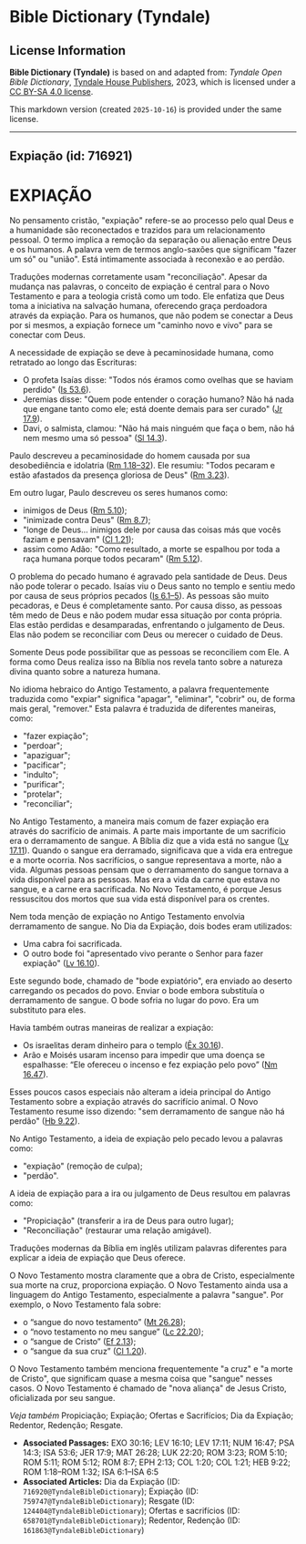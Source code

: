 # Bible Dictionary (Tyndale)

## License Information

**Bible Dictionary (Tyndale)** is based on and adapted from: _Tyndale Open Bible Dictionary_, [Tyndale House Publishers](https://tyndaleopenresources.com/), 2023, which is licensed under a [CC BY-SA 4.0 license](https://creativecommons.org/licenses/by-sa/4.0/legalcode.en).

This markdown version (created `2025-10-16`) is provided under the same license.



--------------------------------

## Expiação (id: 716921)

EXPIAÇÃO
========

No pensamento cristão, "expiação" refere\-se ao processo pelo qual Deus e a humanidade são reconectados e trazidos para um relacionamento pessoal. O termo implica a remoção da separação ou alienação entre Deus e os humanos. A palavra vem de termos anglo\-saxões que significam "fazer um só" ou "união". Está intimamente associada à reconexão e ao perdão.

Traduções modernas corretamente usam "reconciliação". Apesar da mudança nas palavras, o conceito de expiação é central para o Novo Testamento e para a teologia cristã como um todo. Ele enfatiza que Deus toma a iniciativa na salvação humana, oferecendo graça perdoadora através da expiação. Para os humanos, que não podem se conectar a Deus por si mesmos, a expiação fornece um "caminho novo e vivo" para se conectar com Deus.

A necessidade de expiação se deve à pecaminosidade humana, como retratado ao longo das Escrituras:

* O profeta Isaías disse: "Todos nós éramos como ovelhas que se haviam perdido" ([Is 53\.6](https://ref.ly/Isa53:6)).
* Jeremias disse: "Quem pode entender o coração humano? Não há nada que engane tanto como ele; está doente demais para ser curado" ([Jr 17\.9](https://ref.ly/Jer17:9)).
* Davi, o salmista, clamou: "Não há mais ninguém que faça o bem, não há nem mesmo uma só pessoa" ([Sl 14\.3](https://ref.ly/Ps14:3)).

Paulo descreveu a pecaminosidade do homem causada por sua desobediência e idolatria ([Rm 1\.18–32](https://ref.ly/Rom1:18-Rom1:32)). Ele resumiu: "Todos pecaram e estão afastados da presença gloriosa de Deus" ([Rm 3\.23](https://ref.ly/Rom3:23)).

Em outro lugar, Paulo descreveu os seres humanos como:

* inimigos de Deus ([Rm 5\.10](https://ref.ly/Rom5:10));
* "inimizade contra Deus" ([Rm 8\.7](https://ref.ly/Rom8:7));
* "longe de Deus... inimigos dele por causa das coisas más que vocês faziam e pensavam" ([Cl 1\.21](https://ref.ly/Col1:21));
* assim como Adão: "Como resultado, a morte se espalhou por toda a raça humana porque todos pecaram" ([Rm 5\.12](https://ref.ly/Rom5:12)).

O problema do pecado humano é agravado pela santidade de Deus. Deus não pode tolerar o pecado. Isaías viu o Deus santo no templo e sentiu medo por causa de seus próprios pecados ([Is 6\.1–5](https://ref.ly/Isa6:1-Isa6:5)). As pessoas são muito pecadoras, e Deus é completamente santo. Por causa disso, as pessoas têm medo de Deus e não podem mudar essa situação por conta própria. Elas estão perdidas e desamparadas, enfrentando o julgamento de Deus. Elas não podem se reconciliar com Deus ou merecer o cuidado de Deus.

Somente Deus pode possibilitar que as pessoas se reconciliem com Ele. A forma como Deus realiza isso na Bíblia nos revela tanto sobre a natureza divina quanto sobre a natureza humana.

No idioma hebraico do Antigo Testamento, a palavra frequentemente traduzida como "expiar" significa "apagar", "eliminar", "cobrir" ou, de forma mais geral, "remover." Esta palavra é traduzida de diferentes maneiras, como:

* "fazer expiação";
* "perdoar";
* "apaziguar";
* "pacificar";
* "indulto";
* "purificar";
* "protelar";
* "reconciliar";

No Antigo Testamento, a maneira mais comum de fazer expiação era através do sacrifício de animais. A parte mais importante de um sacrifício era o derramamento de sangue. A Bíblia diz que a vida está no sangue ([Lv 17\.11](https://ref.ly/Lev17:11)). Quando o sangue era derramado, significava que a vida era entregue e a morte ocorria. Nos sacrifícios, o sangue representava a morte, não a vida. Algumas pessoas pensam que o derramamento do sangue tornava a vida disponível para as pessoas. Mas era a vida da carne que estava no sangue, e a carne era sacrificada. No Novo Testamento, é porque Jesus ressuscitou dos mortos que sua vida está disponível para os crentes.

Nem toda menção de expiação no Antigo Testamento envolvia derramamento de sangue. No Dia da Expiação, dois bodes eram utilizados:

* Uma cabra foi sacrificada.
* O outro bode foi "apresentado vivo perante o Senhor para fazer expiação" ([Lv 16\.10](https://ref.ly/Lev16:10)).

Este segundo bode, chamado de "bode expiatório", era enviado ao deserto carregando os pecados do povo. Enviar o bode embora substituía o derramamento de sangue. O bode sofria no lugar do povo. Era um substituto para eles.

Havia também outras maneiras de realizar a expiação:

* Os israelitas deram dinheiro para o templo ([Êx 30\.16](https://ref.ly/Exod30:16)).
* Arão e Moisés usaram incenso para impedir que uma doença se espalhasse: “Ele ofereceu o incenso e fez expiação pelo povo” ([Nm 16\.47](https://ref.ly/Num16:47)).

Esses poucos casos especiais não alteram a ideia principal do Antigo Testamento sobre a expiação através do sacrifício animal. O Novo Testamento resume isso dizendo: "sem derramamento de sangue não há perdão" ([Hb 9\.22](https://ref.ly/Heb9:22)).

No Antigo Testamento, a ideia de expiação pelo pecado levou a palavras como:

* "expiação" (remoção de culpa);
* "perdão".

A ideia de expiação para a ira ou julgamento de Deus resultou em palavras como:

* "Propiciação" (transferir a ira de Deus para outro lugar);
* "Reconciliação" (restaurar uma relação amigável).

Traduções modernas da Bíblia em inglês utilizam palavras diferentes para explicar a ideia de expiação que Deus oferece.

O Novo Testamento mostra claramente que a obra de Cristo, especialmente sua morte na cruz, proporciona expiação. O Novo Testamento ainda usa a linguagem do Antigo Testamento, especialmente a palavra "sangue". Por exemplo, o Novo Testamento fala sobre:

* o “sangue do novo testamento” ([Mt 26\.28](https://ref.ly/Matt26:28));
* o “novo testamento no meu sangue” ([Lc 22\.20](https://ref.ly/Luke22:20));
* o “sangue de Cristo” ([Ef 2\.13](https://ref.ly/Eph2:13));
* o “sangue da sua cruz” ([Cl 1\.20](https://ref.ly/Col1:20)).

O Novo Testamento também menciona frequentemente "a cruz" e "a morte de Cristo", que significam quase a mesma coisa que "sangue" nesses casos. O Novo Testamento é chamado de "nova aliança" de Jesus Cristo, oficializada por seu sangue.

*Veja também* Propiciação; Expiação; Ofertas e Sacrifícios; Dia da Expiação; Redentor, Redenção; Resgate.

* **Associated Passages:** EXO 30:16; LEV 16:10; LEV 17:11; NUM 16:47; PSA 14:3; ISA 53:6; JER 17:9; MAT 26:28; LUK 22:20; ROM 3:23; ROM 5:10; ROM 5:11; ROM 5:12; ROM 8:7; EPH 2:13; COL 1:20; COL 1:21; HEB 9:22; ROM 1:18–ROM 1:32; ISA 6:1–ISA 6:5
* **Associated Articles:** Dia da Expiação (ID: `716920@TyndaleBibleDictionary`); Expiação (ID: `759747@TyndaleBibleDictionary`); Resgate (ID: `124404@TyndaleBibleDictionary`); Ofertas e sacrifícios (ID: `658701@TyndaleBibleDictionary`); Redentor, Redenção (ID: `161863@TyndaleBibleDictionary`)

